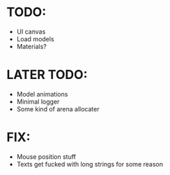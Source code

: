 # TODO:
- UI canvas
- Load models 
- Materials? 

# LATER TODO:
- Model animations
- Minimal logger
- Some kind of arena allocater

# FIX: 
- Mouse position stuff
- Texts get fucked with long strings for some reason
